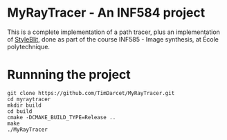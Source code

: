 MyRayTracer - An INF584 project
===============================
This is a complete implementation of a path tracer, plus an implementation of [StyleBlit](https://dcgi.fel.cvut.cz/home/sykorad/styleblit.html), done as part of the course INF585 - Image synthesis, at École polytechnique.

# Runnning the project
```
git clone https://github.com/TimDarcet/MyRayTracer.git
cd myraytracer
mkdir build
cd build
cmake -DCMAKE_BUILD_TYPE=Release ..
make
./MyRayTracer
```


